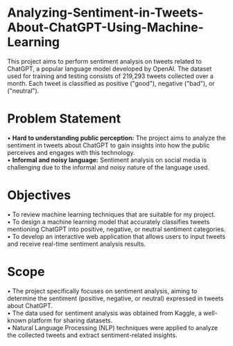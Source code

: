 # Analyzing-Sentiment-in-Tweets-About-ChatGPT-Using-Machine-Learning

This project aims to perform sentiment analysis on tweets related to ChatGPT, a popular language model developed by OpenAI. The dataset used for training and testing consists of 219,293 tweets collected over a month. Each tweet is classified as positive ("good"), negative ("bad"), or ("neutral").

# Problem Statement

•	**Hard to understanding public perception:** The project aims to analyze the sentiment in tweets about ChatGPT to gain insights into how the public perceives and engages with this technology.</br>
•	**Informal and noisy language:** Sentiment analysis on social media is challenging due to the informal and noisy nature of the language used.


# Objectives 

• To review machine learning techniques that are suitable for my project.</br>
• To design a machine learning model that accurately classifies tweets mentioning ChatGPT into positive, negative, or neutral sentiment categories. </br>
• To develop an interactive web application that allows users to input tweets and receive real-time sentiment analysis results.

# Scope

• The project specifically focuses on sentiment analysis, aiming to determine the sentiment (positive, negative, or neutral) expressed in tweets about ChatGPT.</br>
• The data used for sentiment analysis was obtained from Kaggle, a well-known platform for sharing datasets. </br>
• Natural Language Processing (NLP) techniques were applied to analyze the collected tweets and extract sentiment-related insights.
